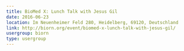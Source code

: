 ```yaml
---
title: BioMed X: Lunch Talk with Jesus Gil
date: 2016-06-23
location: Im Neuenheimer Feld 280, Heidelberg, 69120, Deutschland
link: http://biorn.org/event/biomed-x-lunch-talk-with-jesus-gil/
usergroup: biorn
type: usergroup
---
```

